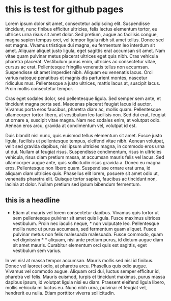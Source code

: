 # this is test for github pages 

Lorem ipsum dolor sit amet, consectetur adipiscing elit. Suspendisse tincidunt, nunc finibus efficitur ultricies, felis lectus elementum tortor, eu ultrices urna risus sit amet dolor. Sed pretium, augue ac facilisis congue, magna sapien tempus orci, vel tempor ligula nibh sit amet tellus. Donec sed est magna. Vivamus tristique dui magna, eu fermentum leo interdum sit amet. Aliquam aliquet justo ligula, eget sagittis erat accumsan sit amet. Nam vitae quam pulvinar metus placerat ultrices eget quis nibh. Cras vehicula pharetra placerat. Vestibulum purus enim, ultricies ac consectetur vitae, cursus ac erat. Pellentesque fringilla venenatis tellus non accumsan. Suspendisse sit amet imperdiet nibh. Aliquam eu venenatis lacus. Orci varius natoque penatibus et magnis dis parturient montes, nascetur ridiculus mus. Pellentesque a justo ultrices, mattis lacus at, suscipit lacus. Proin mollis consectetur tempor.

Cras eget sodales dolor, sed pellentesque ligula. Sed semper sem ante, et tincidunt magna porta sed. Maecenas placerat feugiat lacus id auctor. Vivamus porta eros faucibus, pharetra diam ac, mollis quam. Pellentesque ullamcorper tortor libero, at vestibulum leo facilisis non. Sed dui erat, feugiat ut ornare a, suscipit vitae magna. Nam nec sodales enim, at volutpat odio. Aenean eros arcu, gravida at condimentum vel, volutpat id est.

Duis blandit nisl nunc, quis euismod tellus elementum sit amet. Fusce justo ligula, facilisis ut pellentesque tempus, eleifend vitae nibh. Aenean volutpat, velit sed gravida dapibus, nisl ipsum ultricies magna, in commodo eros urna ut dui. Nullam at feugiat risus. Suspendisse condimentum, risus in ultricies vehicula, risus diam pretium massa, at accumsan mauris felis vel lacus. Sed ullamcorper augue ante, quis sollicitudin risus gravida a. Donec eu magna eros. Pellentesque non libero quam. Suspendisse ornare erat urna, id aliquam diam ultricies quis. Phasellus elit lorem, posuere sit amet odio ut, venenatis pharetra elit. Quisque tortor sapien, faucibus ac tincidunt non, lacinia at dolor. Nullam pretium sed ipsum bibendum fermentum.

## this is a headline

* Etiam at mauris vel lorem consectetur dapibus. Vivamus quis tortor ut sem pellentesque pulvinar sit amet quis ligula. Fusce maximus ultrices vestibulum. Proin nec iaculis neque, * non vulputate leo. Pellentesque mollis nunc ut purus accumsan, sed fermentum quam aliquet. Fusce pulvinar metus non felis malesuada malesuada. Fusce commodo, quam vel dignissim * * aliquam, nisi ante pretium purus, id dictum augue diam sit amet mauris. Curabitur elementum orci quis est sagittis, eget vestibulum sem varius.

In vel nisl at massa tempor accumsan. Mauris mollis sed nisl id finibus. Donec vel laoreet odio, at pharetra arcu. Phasellus quis odio augue. Vivamus vel commodo augue. Aliquam orci dui, luctus semper efficitur id, pharetra vel felis. Mauris euismod, turpis et tincidunt maximus, purus massa dapibus ipsum, id volutpat ligula nisi eu diam. Praesent eleifend ligula libero, mollis vehicula mi luctus eu. Nunc nibh urna, pulvinar et feugiat vel, hendrerit eu nulla. Etiam porttitor viverra sollicitudin.

